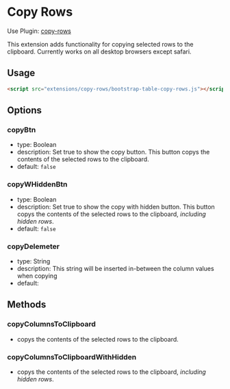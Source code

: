 # Copy Rows

Use Plugin: [copy-rows](https://github.com/wenzhixin/bootstrap-table/tree/develop/src/extensions/copy-rows)

This extension adds functionality for copying selected rows to the clipboard. Currently works on all desktop browsers except safari.

## Usage

```html
<script src="extensions/copy-rows/bootstrap-table-copy-rows.js"></script>
```

## Options

### copyBtn

* type: Boolean
* description: Set true to show the copy button. This button copys the contents of the selected rows to the clipboard.
* default: `false`

### copyWHiddenBtn

* type: Boolean
* description: Set true to show the copy with hidden button. This button copys the contents of the selected rows to the clipboard, *including hidden rows*.
* default: `false`

### copyDelemeter

* type: String
* description: This string will be inserted in-between the column values when copying
* default: ` `

## Methods

### copyColumnsToClipboard

* copys the contents of the selected rows to the clipboard.

### copyColumnsToClipboardWithHidden

* copys the contents of the selected rows to the clipboard, *including hidden rows*.
